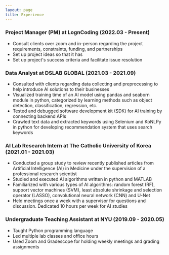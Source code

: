 ```yaml
---
layout: page
title: Experience
---
```

### Project Manager (PM) at LognCoding (2022.03 - Present)
* Consult clients over zoom and in-person regarding the project requirements, constraints, funding, and partnerships
* Set up project ideas so that it has 
* Set up project's success criteria and facilitate issue resolution


### Data Analyst at DSLAB GLOBAL (2021.03 - 2021.09)

* Consulted with clients regarding data collecting and preprocessing to help introduce AI solutions to their businesses
* Visualized training time of an AI model using pandas and seaborn module in python, categorized by learning methods such as object detection, classification, regression, etc.
* Tested and debugged software development kit (SDK) for AI training by connecting backend APIs
* Crawled text data and extracted keywords using Selenium and KoNLPy in python for developing recommendation system that uses search keywords


### AI Lab Research Intern at The Catholic University of Korea (2021.01 - 2021.03)
* Conducted a group study to review recently published articles from Artificial Intelligence (AI) in Medicine under the supervision of a professional research scientist
* Studied and executed AI algorithms written in python and MATLAB
* Familiarized with various types of AI algorithms: random forest (RF), support vector machines (SVM), least absolute shrinkage and selection operator (LASSO), convolutional neural network (CNN) and U-Net
* Held meetings once a week with a supervisor for questions and discussion. Dedicated 10 hours per week for AI studies


### Undergraduate Teaching Assistant at NYU (2019.09 - 2020.05)
* Taught Python programming language
* Led multiple lab classes and office hours
* Used Zoom and Gradescope for holding weekly meetings and grading assignments
